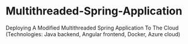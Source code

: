 # Multithreaded-Spring-Application
Deploying A Modified Multithreaded Spring Application To The Cloud (Technologies: Java backend, Angular frontend, Docker, Azure cloud)
